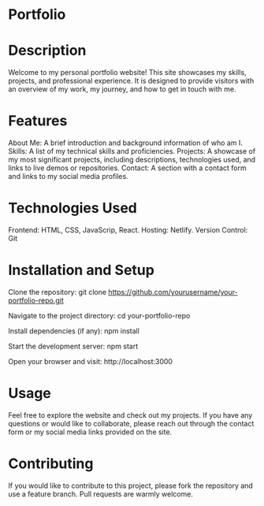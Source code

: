 # Portfolio
# Description
Welcome to my personal portfolio website! This site showcases my skills, projects, and professional experience. It is designed to provide visitors with an overview of my work, my journey, and how to get in touch with me.

# Features
About Me: A brief introduction and background information of who am I.
Skills: A list of my technical skills and proficiencies.
Projects: A showcase of my most significant projects, including descriptions, technologies used, and links to live demos or repositories.
Contact: A section with a contact form and links to my social media profiles.

# Technologies Used
Frontend: HTML, CSS, JavaScrip, React.
Hosting: Netlify.
Version Control: Git

# Installation and Setup
Clone the repository:
git clone https://github.com/yourusername/your-portfolio-repo.git

Navigate to the project directory:
cd your-portfolio-repo

Install dependencies (if any):
npm install

Start the development server:
npm start

Open your browser and visit:
http://localhost:3000

# Usage
Feel free to explore the website and check out my projects. If you have any questions or would like to collaborate, please reach out through the contact form or my social media links provided on the site.

# Contributing
If you would like to contribute to this project, please fork the repository and use a feature branch. Pull requests are warmly welcome.
